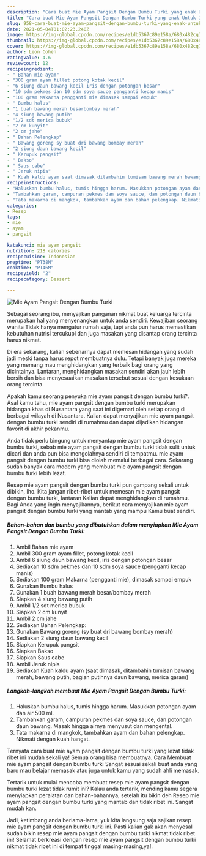 ```yaml
---
description: "Cara buat Mie Ayam Pangsit Dengan Bumbu Turki yang enak Untuk Jualan"
title: "Cara buat Mie Ayam Pangsit Dengan Bumbu Turki yang enak Untuk Jualan"
slug: 958-cara-buat-mie-ayam-pangsit-dengan-bumbu-turki-yang-enak-untuk-jualan
date: 2021-05-04T01:02:23.240Z
image: https://img-global.cpcdn.com/recipes/e1db5367c89e158a/680x482cq70/mie-ayam-pangsit-dengan-bumbu-turki-foto-resep-utama.jpg
thumbnail: https://img-global.cpcdn.com/recipes/e1db5367c89e158a/680x482cq70/mie-ayam-pangsit-dengan-bumbu-turki-foto-resep-utama.jpg
cover: https://img-global.cpcdn.com/recipes/e1db5367c89e158a/680x482cq70/mie-ayam-pangsit-dengan-bumbu-turki-foto-resep-utama.jpg
author: Leon Cohen
ratingvalue: 4.6
reviewcount: 12
recipeingredient:
- " Bahan mie ayam"
- "300 gram ayam fillet potong kotak kecil"
- "6 siung daun bawang kecil iris dengan potongan besar"
- "10 sdm pekmes dan 10 sdm soya sauce pengganti kecap manis"
- "100 gram Makarna pengganti mie dimasak sampai empuk"
- " Bumbu halus"
- "1 buah bawang merah besarbombay merah"
- "4 siung bawang putih"
- "1/2 sdt merica bubuk"
- "2 cm kunyit"
- "2 cm jahe"
- " Bahan Pelengkap"
- " Bawang goreng sy buat dri bawang bombay merah"
- "2 siung daun bawang kecil"
- " Kerupuk pangsit"
- " Bakso"
- " Saus cabe"
- " Jeruk nipis"
- " Kuah kaldu ayam saat dimasak ditambahin tumisan bawang merah bawang putih bagian putihnya daun bawang merica garam"
recipeinstructions:
- "Haluskan bumbu halus, tumis hingga harum. Masukkan potongan ayam dan air 500 ml."
- "Tambahkan garam, campuran pekmes dan soya sauce, dan potongan daun bawang. Masak hingga airnya menyusut dan mengental."
- "Tata makarna di mangkok, tambahkan ayam dan bahan pelengkap. Nikmati dengan kuah hangat."
categories:
- Resep
tags:
- mie
- ayam
- pangsit

katakunci: mie ayam pangsit 
nutrition: 218 calories
recipecuisine: Indonesian
preptime: "PT38M"
cooktime: "PT46M"
recipeyield: "2"
recipecategory: Dessert

---
```



![Mie Ayam Pangsit Dengan Bumbu Turki](https://img-global.cpcdn.com/recipes/e1db5367c89e158a/680x482cq70/mie-ayam-pangsit-dengan-bumbu-turki-foto-resep-utama.jpg)

Sebagai seorang ibu, menyajikan panganan nikmat buat keluarga tercinta merupakan hal yang menyenangkan untuk anda sendiri. Kewajiban seorang  wanita Tidak hanya mengatur rumah saja, tapi anda pun harus memastikan kebutuhan nutrisi tercukupi dan juga masakan yang disantap orang tercinta harus nikmat.

Di era  sekarang, kalian sebenarnya dapat memesan hidangan yang sudah jadi meski tanpa harus repot membuatnya dulu. Tetapi banyak juga mereka yang memang mau menghidangkan yang terbaik bagi orang yang dicintainya. Lantaran, menghidangkan masakan sendiri akan jauh lebih bersih dan bisa menyesuaikan masakan tersebut sesuai dengan kesukaan orang tercinta. 



Apakah kamu seorang penyuka mie ayam pangsit dengan bumbu turki?. Asal kamu tahu, mie ayam pangsit dengan bumbu turki merupakan hidangan khas di Nusantara yang saat ini digemari oleh setiap orang di berbagai wilayah di Nusantara. Kalian dapat menyajikan mie ayam pangsit dengan bumbu turki sendiri di rumahmu dan dapat dijadikan hidangan favorit di akhir pekanmu.

Anda tidak perlu bingung untuk menyantap mie ayam pangsit dengan bumbu turki, sebab mie ayam pangsit dengan bumbu turki tidak sulit untuk dicari dan anda pun bisa mengolahnya sendiri di tempatmu. mie ayam pangsit dengan bumbu turki bisa diolah memalui berbagai cara. Sekarang sudah banyak cara modern yang membuat mie ayam pangsit dengan bumbu turki lebih lezat.

Resep mie ayam pangsit dengan bumbu turki pun gampang sekali untuk dibikin, lho. Kita jangan ribet-ribet untuk memesan mie ayam pangsit dengan bumbu turki, lantaran Kalian dapat menghidangkan di rumahmu. Bagi Anda yang ingin menyajikannya, berikut cara menyajikan mie ayam pangsit dengan bumbu turki yang mantab yang mampu Kamu buat sendiri.

<!--inarticleads1-->

##### Bahan-bahan dan bumbu yang dibutuhkan dalam menyiapkan Mie Ayam Pangsit Dengan Bumbu Turki:

1. Ambil  Bahan mie ayam
1. Ambil 300 gram ayam fillet, potong kotak kecil
1. Ambil 6 siung daun bawang kecil, iris dengan potongan besar
1. Sediakan 10 sdm pekmes dan 10 sdm soya sauce (pengganti kecap manis)
1. Sediakan 100 gram Makarna (pengganti mie), dimasak sampai empuk
1. Gunakan  Bumbu halus
1. Gunakan 1 buah bawang merah besar/bombay merah
1. Siapkan 4 siung bawang putih
1. Ambil 1/2 sdt merica bubuk
1. Siapkan 2 cm kunyit
1. Ambil 2 cm jahe
1. Sediakan  Bahan Pelengkap:
1. Gunakan  Bawang goreng (sy buat dri bawang bombay merah)
1. Sediakan 2 siung daun bawang kecil
1. Siapkan  Kerupuk pangsit
1. Siapkan  Bakso
1. Siapkan  Saus cabe
1. Ambil  Jeruk nipis
1. Sediakan  Kuah kaldu ayam (saat dimasak, ditambahin tumisan bawang merah, bawang putih, bagian putihnya daun bawang, merica garam)




<!--inarticleads2-->

##### Langkah-langkah membuat Mie Ayam Pangsit Dengan Bumbu Turki:

1. Haluskan bumbu halus, tumis hingga harum. Masukkan potongan ayam dan air 500 ml.
1. Tambahkan garam, campuran pekmes dan soya sauce, dan potongan daun bawang. Masak hingga airnya menyusut dan mengental.
1. Tata makarna di mangkok, tambahkan ayam dan bahan pelengkap. Nikmati dengan kuah hangat.




Ternyata cara buat mie ayam pangsit dengan bumbu turki yang lezat tidak ribet ini mudah sekali ya! Semua orang bisa membuatnya. Cara Membuat mie ayam pangsit dengan bumbu turki Sangat sesuai sekali buat anda yang baru mau belajar memasak atau juga untuk kamu yang sudah ahli memasak.

Tertarik untuk mulai mencoba membuat resep mie ayam pangsit dengan bumbu turki lezat tidak rumit ini? Kalau anda tertarik, mending kamu segera menyiapkan peralatan dan bahan-bahannya, setelah itu bikin deh Resep mie ayam pangsit dengan bumbu turki yang mantab dan tidak ribet ini. Sangat mudah kan. 

Jadi, ketimbang anda berlama-lama, yuk kita langsung saja sajikan resep mie ayam pangsit dengan bumbu turki ini. Pasti kalian gak akan menyesal sudah bikin resep mie ayam pangsit dengan bumbu turki nikmat tidak ribet ini! Selamat berkreasi dengan resep mie ayam pangsit dengan bumbu turki nikmat tidak ribet ini di tempat tinggal masing-masing,ya!.

